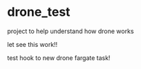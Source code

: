 # drone_test
project to help understand how drone works

let see this work!!

test hook to new drone fargate task!

